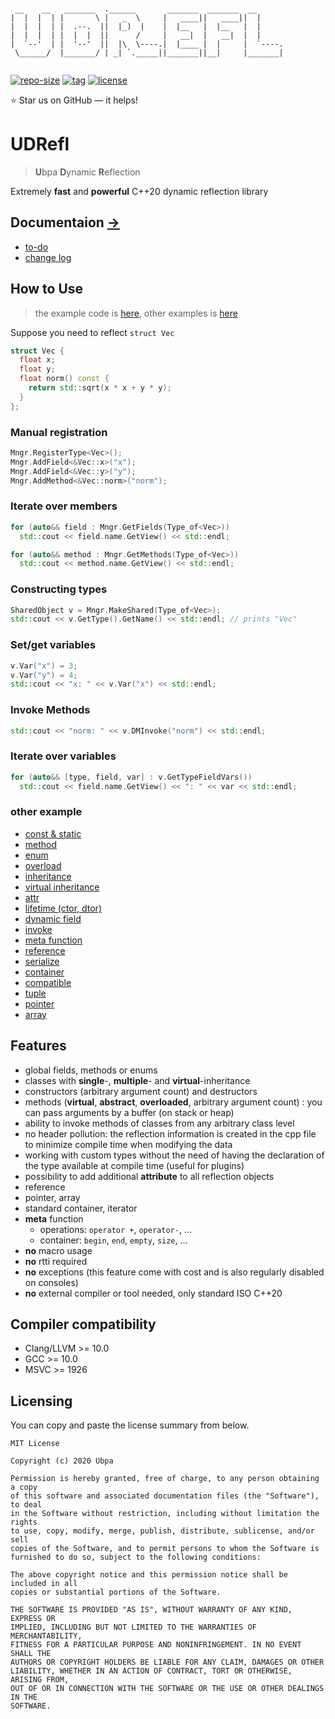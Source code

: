 ```

 __    __   _______  .______       _______  _______  __      
|  |  |  | |       \ |   _  \     |   ____||   ____||  |     
|  |  |  | |  .--.  ||  |_)  |    |  |__   |  |__   |  |     
|  |  |  | |  |  |  ||      /     |   __|  |   __|  |  |     
|  `--'  | |  '--'  ||  |\  \----.|  |____ |  |     |  `----.
 \______/  |_______/ | _| `._____||_______||__|     |_______|
                                                             

```

[![repo-size](https://img.shields.io/github/languages/code-size/Ubpa/UDRefl?style=flat)](https://github.com/Ubpa/UDRefl/archive/master.zip) [![tag](https://img.shields.io/github/v/tag/Ubpa/UDRefl)](https://github.com/Ubpa/UDRefl/tags) [![license](https://img.shields.io/github/license/Ubpa/UDRefl)](LICENSE) 

⭐ Star us on GitHub — it helps!

# UDRefl

> **U**bpa **D**ynamic **R**eflection

Extremely **fast** and **powerful** C++20 dynamic reflection library

## Documentaion [->](doc/) 

- [to-do](doc/todo.md) 
- [change log](doc/change_log.md) 

## How to Use

> the example code is [here](src/test/00_readme/main.cpp), other examples is [here](https://github.com/Ubpa/UDRefl#other-example) 

Suppose you need to reflect `struct Vec` 

```c++
struct Vec {
  float x;
  float y;
  float norm() const {
    return std::sqrt(x * x + y * y);
  }
};
```

### Manual registration

```c++
Mngr.RegisterType<Vec>();
Mngr.AddField<&Vec::x>("x");
Mngr.AddField<&Vec::y>("y");
Mngr.AddMethod<&Vec::norm>("norm");
```

### Iterate over members

```c++
for (auto&& field : Mngr.GetFields(Type_of<Vec>))
  std::cout << field.name.GetView() << std::endl;

for (auto&& method : Mngr.GetMethods(Type_of<Vec>))
  std::cout << method.name.GetView() << std::endl;
```

### Constructing types

```c++
SharedObject v = Mngr.MakeShared(Type_of<Vec>);
std::cout << v.GetType().GetName() << std::endl; // prints "Vec"
```

### Set/get variables

```c++
v.Var("x") = 3;
v.Var("y") = 4;
std::cout << "x: " << v.Var("x") << std::endl;
```

### Invoke Methods

```c++
std::cout << "norm: " << v.DMInvoke("norm") << std::endl;
```

### Iterate over variables

```c++
for (auto&& [type, field, var] : v.GetTypeFieldVars())
  std::cout << field.name.GetView() << ": " << var << std::endl;
```

### other example

- [const & static](src/test/02_const_static/main.cpp) 
- [method](src/test/03_method/main.cpp) 
- [enum](src/test/04_enum/main.cpp) 
- [overload](src/test/05_overload/main.cpp) 
- [inheritance](src/test/06_inheritance/main.cpp) 
- [virtual inheritance](src/test/07_virtual/main.cpp) 
- [attr](src/test/08_attr/main.cpp) 
- [lifetime (ctor, dtor)](src/test/09_lifecycle/main.cpp) 
- [dynamic field](src/test/10_dynamic/main.cpp) 
- [invoke](src/test/11_invoke/main.cpp) 
- [meta function](src/test/12_Meta/main.cpp) 
- [reference](src/test/13_ref/main.cpp) 
- [serialize](src/test/15_serializer/main.cpp) 
- [container](src/test/16_container/main.cpp) 
- [compatible](src/test/17_compatible/main.cpp) 
- [tuple](src/test/18_tuple/main.cpp) 
- [pointer](src/test/19_pointer/main.cpp) 
- [array](src/test/20_array/main.cpp) 

## Features

- global fields, methods or enums
- classes with **single**-, **multiple**- and **virtual**-inheritance
- constructors (arbitrary argument count) and destructors
- methods (**virtual**, **abstract**, **overloaded**, arbitrary argument count) : you can pass arguments by a buffer (on stack or heap)
- ability to invoke methods of classes from any arbitrary class level
- no header pollution: the reflection information is created in the cpp file to minimize compile time when modifying the data
- working with custom types without the need of having the declaration of the type available at compile time (useful for plugins)
- possibility to add additional **attribute** to all reflection objects
- reference
- pointer, array
- standard container, iterator
- **meta** function
  - operations: `operator +`, `operator-`, ...
  - container: `begin`, `end`, `empty`, `size`, ...
- **no** macro usage
- **no** rtti required
- **no** exceptions (this feature come with cost and is also regularly disabled on consoles)
- **no** external compiler or tool needed, only standard ISO C++20

## Compiler compatibility

- Clang/LLVM >= 10.0
- GCC >= 10.0
- MSVC >= 1926

## Licensing

You can copy and paste the license summary from below.

```
MIT License

Copyright (c) 2020 Ubpa

Permission is hereby granted, free of charge, to any person obtaining a copy
of this software and associated documentation files (the "Software"), to deal
in the Software without restriction, including without limitation the rights
to use, copy, modify, merge, publish, distribute, sublicense, and/or sell
copies of the Software, and to permit persons to whom the Software is
furnished to do so, subject to the following conditions:

The above copyright notice and this permission notice shall be included in all
copies or substantial portions of the Software.

THE SOFTWARE IS PROVIDED "AS IS", WITHOUT WARRANTY OF ANY KIND, EXPRESS OR
IMPLIED, INCLUDING BUT NOT LIMITED TO THE WARRANTIES OF MERCHANTABILITY,
FITNESS FOR A PARTICULAR PURPOSE AND NONINFRINGEMENT. IN NO EVENT SHALL THE
AUTHORS OR COPYRIGHT HOLDERS BE LIABLE FOR ANY CLAIM, DAMAGES OR OTHER
LIABILITY, WHETHER IN AN ACTION OF CONTRACT, TORT OR OTHERWISE, ARISING FROM,
OUT OF OR IN CONNECTION WITH THE SOFTWARE OR THE USE OR OTHER DEALINGS IN THE
SOFTWARE.
```


